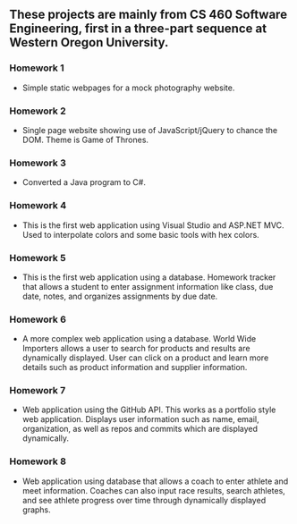 ## These projects are mainly from CS 460 Software Engineering, first in a three-part sequence at Western Oregon University. 

### Homework 1
- Simple static webpages for a mock photography website.

### Homework 2
- Single page website showing use of JavaScript/jQuery to chance the DOM. Theme is Game of Thrones. 

### Homework 3
- Converted a Java program to C#.

### Homework 4
- This is the first web application using Visual Studio and ASP.NET MVC. Used to interpolate colors and some basic tools with hex colors. 

### Homework 5
- This is the first web application using a database. Homework tracker that allows a student to enter assignment information like class, due date, notes, and organizes assignments by due date.

### Homework 6
- A more complex web application using a database. World Wide Importers allows a user to search for products and results are dynamically displayed. User can click on a product and learn more details such as product information and supplier information.

### Homework 7
- Web application using the GitHub API. This works as a portfolio style web application. Displays user information such as name, email, organization, as well as repos and commits which are displayed dynamically. 

### Homework 8
- Web application using database that allows a coach to enter athlete and meet information. Coaches can also input race results, search athletes, and see athlete progress over time through dynamically displayed graphs. 
